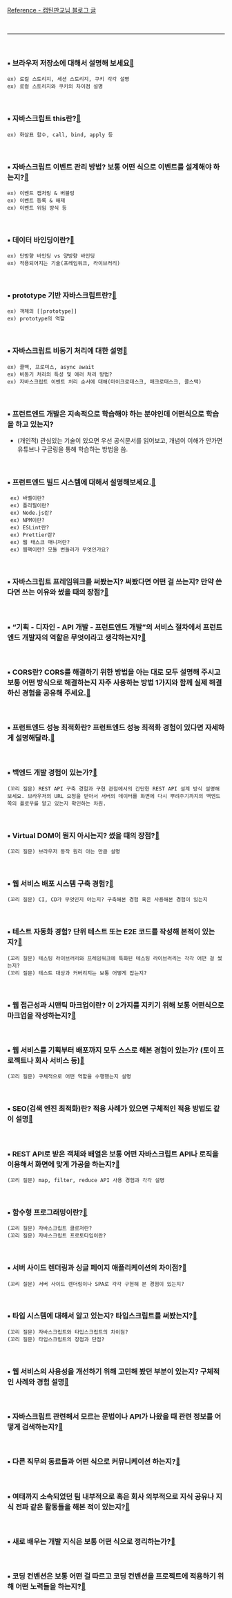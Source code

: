 [Reference - 캡틴판교님 블로그 글](https://joshua1988.github.io/web-development/interview/frontend-questions/)

<br>

---

<br>

### ▪ 브라우저 저장소에 대해서 설명해 보세요[🔗](https://github.com/cuttleman/frontend-interview/blob/main/src/storage/storage.md)

```
ex) 로컬 스토리지, 세션 스토리지, 쿠키 각각 설명
ex) 로컬 스토리지와 쿠키의 차이점 설명
```

<br>

### ▪ 자바스크립트 this란?[🔗](https://github.com/cuttleman/frontend-interview/blob/main/src/this/this.md)

```
ex) 화살표 함수, call, bind, apply 등
```

<br>

### ▪ 자바스크립트 이벤트 관리 방법? 보통 어떤 식으로 이벤트를 설계해야 하는지?[🔗](https://github.com/cuttleman/frontend-interview/blob/main/src/data-binding.md/event-listener.md)

```
ex) 이벤트 캡처링 & 버블링
ex) 이벤트 등록 & 해제
ex) 이벤트 위임 방식 등
```

<br>

### ▪ 데이터 바인딩이란?[🔗](https://github.com/cuttleman/frontend-interview/blob/main/src/data-binding/data-binding.md)

```
ex) 단방향 바인딩 vs 양방향 바인딩
ex) 적용되어지는 기술(프레임워크, 라이브러리)
```

<br>

### ▪ prototype 기반 자바스크립트란?[🔗](https://github.com/cuttleman/frontend-interview/blob/main/src/prototype/prototype.md)

```
ex) 객체의 [[prototype]]
ex) prototype의 역할
```

<br>

### ▪ 자바스크립트 비동기 처리에 대한 설명[🔗](https://github.com/cuttleman/frontend-interview/blob/main/src/async/async.md)

```
ex) 콜백, 프로미스, async await
ex) 비동기 처리의 특성 및 에러 처리 방법?
ex) 자바스크립트 이벤트 처리 순서에 대해(마이크로태스크, 매크로태스크, 콜스택)
```

<br>

### ▪ 프런트엔드 개발은 지속적으로 학습해야 하는 분야인데 어떤식으로 학습을 하고 있는지?

- (개인적) 관심있는 기술이 있으면 우선 공식문서를 읽어보고, 개념이 이해가 안가면 유튜브나 구글링을 통해 학습하는 방법을 씀.

<br>

### ▪ 프런트엔드 빌드 시스템에 대해서 설명해보세요.[🔗](https://github.com/cuttleman/frontend-interview/blob/main/src/buildSystem/buildSystem.md)

```
 ex) 바벨이란?
 ex) 폴리필이란?
 ex) Node.js란?
 ex) NPM이란?
 ex) ESLint란?
 ex) Prettier란?
 ex) 웹 태스크 매니저란?
 ex) 웹팩이란? 모듈 번들러가 무엇인가요?
```

<br>

### ▪ 자바스크립트 프레임워크를 써봤는지? 써봤다면 어떤 걸 쓰는지? 만약 쓴다면 쓰는 이유와 썼을 때의 장점?[🔗]()

<br>

### ▪ “기획 - 디자인 - API 개발 - 프런트엔드 개발”의 서비스 절차에서 프런트엔드 개발자의 역할은 무엇이라고 생각하는지?[🔗]()

<br>

### ▪ CORS란? CORS를 해결하기 위한 방법을 아는 대로 모두 설명해 주시고 보통 어떤 방식으로 해결하는지 자주 사용하는 방법 1가지와 함께 실제 해결하신 경험을 공유해 주세요.[🔗]()

<br>

### ▪ 프런트엔드 성능 최적화란? 프런트엔드 성능 최적화 경험이 있다면 자세하게 설명해달라.[🔗]()

<br>

### ▪ 백엔드 개발 경험이 있는가?[🔗]()

```
(꼬리 질문) REST API 구축 경험과 구현 관점에서의 간단한 REST API 설계 방식 설명해 보세요. 브라우저의 URL 요청을 받아서 서버의 데이터를 화면에 다시 뿌려주기까지의 백엔드 쪽의 플로우를 알고 있는지 확인하는 차원.
```

<br>

### ▪ Virtual DOM이 뭔지 아시는지? 썼을 때의 장점?[🔗]()

```
(꼬리 질문) 브라우저 동작 원리 아는 만큼 설명
```

<br>

### ▪ 웹 서비스 배포 시스템 구축 경험?[🔗]()

```
(꼬리 질문) CI, CD가 무엇인지 아는지? 구축해본 경험 혹은 사용해본 경험이 있는지
```

<br>

### ▪ 테스트 자동화 경험? 단위 테스트 또는 E2E 코드를 작성해 본적이 있는지?[🔗]()

```
(꼬리 질문) 테스팅 라이브러리와 프레임워크에 특화된 테스팅 라이브러리는 각각 어떤 걸 썼는지?
(꼬리 질문) 테스트 대상과 커버리지는 보통 어떻게 잡는지?
```

<br>

### ▪ 웹 접근성과 시맨틱 마크업이란? 이 2가지를 지키기 위해 보통 어떤식으로 마크업을 작성하는지?[🔗]()

<br>

### ▪ 웹 서비스를 기획부터 배포까지 모두 스스로 해본 경험이 있는가? (토이 프로젝트나 회사 서비스 등)[🔗]()

```
(꼬리 질문) 구체적으로 어떤 역할을 수행했는지 설명
```

<br>

### ▪ SEO(검색 엔진 최적화)란? 적용 사례가 있으면 구체적인 적용 방법도 같이 설명[🔗]()

<br>

### ▪ REST API로 받은 객체와 배열은 보통 어떤 자바스크립트 API나 로직을 이용해서 화면에 맞게 가공을 하는지?[🔗]()

```
(꼬리 질문) map, filter, reduce API 사용 경험과 각각 설명
```

<br>

### ▪ 함수형 프로그래밍이란?[🔗]()

```
(꼬리 질문) 자바스크립트 클로저란?
(꼬리 질문) 자바스크립트 프로토타입이란?
```

<br>

### ▪ 서버 사이드 렌더링과 싱글 페이지 애플리케이션의 차이점?[🔗]()

```
(꼬리 질문) 서버 사이드 렌더링이나 SPA로 각각 구현해 본 경험이 있는지?
```

<br>

### ▪ 타입 시스템에 대해서 알고 있는지? 타입스크립트를 써봤는지?[🔗]()

```
(꼬리 질문) 자바스크립트와 타입스크립트의 차이점?
(꼬리 질문) 타입스크립트의 장점과 단점?
```

<br>

### ▪ 웹 서비스의 사용성을 개선하기 위해 고민해 봤던 부분이 있는지? 구체적인 사례와 경험 설명[🔗]()

<br>

### ▪ 자바스크립트 관련해서 모르는 문법이나 API가 나왔을 때 관련 정보를 어떻게 검색하는지?[🔗]()

<br>

### ▪ 다른 직무의 동료들과 어떤 식으로 커뮤니케이션 하는지?[🔗]()

<br>

### ▪ 여태까지 소속되었던 팀 내부적으로 혹은 회사 외부적으로 지식 공유나 지식 전파 같은 활동들을 해본 적이 있는지?[🔗]()

<br>

### ▪ 새로 배우는 개발 지식은 보통 어떤 식으로 정리하는가?[🔗]()

<br>

### ▪ 코딩 컨벤션은 보통 어떤 걸 따르고 코딩 컨벤션을 프로젝트에 적용하기 위해 어떤 노력들을 하는지?[🔗]()

